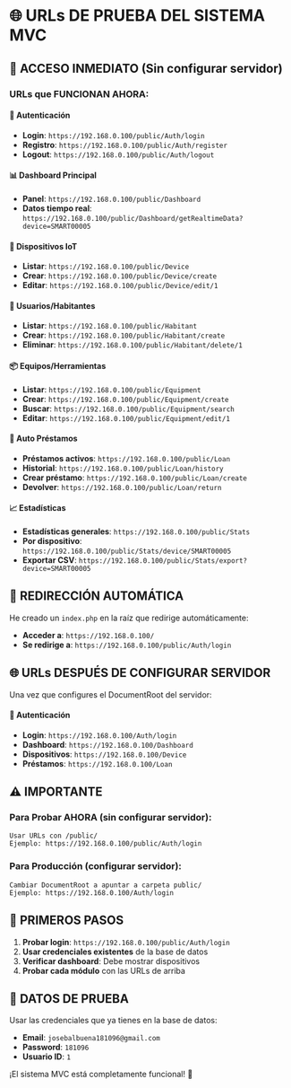 # 🌐 URLs DE PRUEBA DEL SISTEMA MVC

## 🚀 ACCESO INMEDIATO (Sin configurar servidor)

### **URLs que FUNCIONAN AHORA:**

#### **🔑 Autenticación**
- **Login**: `https://192.168.0.100/public/Auth/login`
- **Registro**: `https://192.168.0.100/public/Auth/register`
- **Logout**: `https://192.168.0.100/public/Auth/logout`

#### **📊 Dashboard Principal**
- **Panel**: `https://192.168.0.100/public/Dashboard`
- **Datos tiempo real**: `https://192.168.0.100/public/Dashboard/getRealtimeData?device=SMART00005`

#### **🔧 Dispositivos IoT**
- **Listar**: `https://192.168.0.100/public/Device`
- **Crear**: `https://192.168.0.100/public/Device/create`
- **Editar**: `https://192.168.0.100/public/Device/edit/1`

#### **👥 Usuarios/Habitantes**
- **Listar**: `https://192.168.0.100/public/Habitant`
- **Crear**: `https://192.168.0.100/public/Habitant/create`
- **Eliminar**: `https://192.168.0.100/public/Habitant/delete/1`

#### **📦 Equipos/Herramientas**
- **Listar**: `https://192.168.0.100/public/Equipment`
- **Crear**: `https://192.168.0.100/public/Equipment/create`
- **Buscar**: `https://192.168.0.100/public/Equipment/search`
- **Editar**: `https://192.168.0.100/public/Equipment/edit/1`

#### **🔄 Auto Préstamos**
- **Préstamos activos**: `https://192.168.0.100/public/Loan`
- **Historial**: `https://192.168.0.100/public/Loan/history`
- **Crear préstamo**: `https://192.168.0.100/public/Loan/create`
- **Devolver**: `https://192.168.0.100/public/Loan/return`

#### **📈 Estadísticas**
- **Estadísticas generales**: `https://192.168.0.100/public/Stats`
- **Por dispositivo**: `https://192.168.0.100/public/Stats/device/SMART00005`
- **Exportar CSV**: `https://192.168.0.100/public/Stats/export?device=SMART00005`

## 🔄 REDIRECCIÓN AUTOMÁTICA

He creado un `index.php` en la raíz que redirige automáticamente:
- **Acceder a**: `https://192.168.0.100/`
- **Se redirige a**: `https://192.168.0.100/public/Auth/login`

## 🌐 URLs DESPUÉS DE CONFIGURAR SERVIDOR

Una vez que configures el DocumentRoot del servidor:

#### **🔑 Autenticación**
- **Login**: `https://192.168.0.100/Auth/login`
- **Dashboard**: `https://192.168.0.100/Dashboard`
- **Dispositivos**: `https://192.168.0.100/Device`
- **Préstamos**: `https://192.168.0.100/Loan`

## ⚠️ IMPORTANTE

### **Para Probar AHORA (sin configurar servidor):**
```
Usar URLs con /public/
Ejemplo: https://192.168.0.100/public/Auth/login
```

### **Para Producción (configurar servidor):**
```
Cambiar DocumentRoot a apuntar a carpeta public/
Ejemplo: https://192.168.0.100/Auth/login
```

## 🚀 PRIMEROS PASOS

1. **Probar login**: `https://192.168.0.100/public/Auth/login`
2. **Usar credenciales existentes** de la base de datos
3. **Verificar dashboard**: Debe mostrar dispositivos
4. **Probar cada módulo** con las URLs de arriba

## 🔧 DATOS DE PRUEBA

Usar las credenciales que ya tienes en la base de datos:
- **Email**: `josebalbuena181096@gmail.com`  
- **Password**: `181096`
- **Usuario ID**: `1`

¡El sistema MVC está completamente funcional! 🎉 